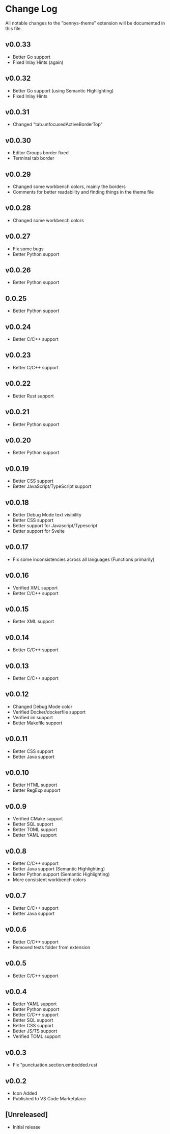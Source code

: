 # Change Log

All notable changes to the "bennys-theme" extension will be documented in this file.

## v0.0.33

- Better Go support
- Fixed Inlay Hints (again)

## v0.0.32

- Better Go support (using Semantic Highlighting)
- Fixed Inlay Hints

## v0.0.31

- Changed "tab.unfocusedActiveBorderTop"

## v0.0.30

- Editor Groups border fixed
- Terminal tab border

## v0.0.29

- Changed some workbench colors, mainly the borders
- Comments for better readability and finding things in the theme file

## v0.0.28

- Changed some workbench colors

## v0.0.27

- Fix some bugs
- Better Python support

## v0.0.26

- Better Python support

## 0.0.25

- Better Python support

## v0.0.24

- Better C/C++ support

## v0.0.23

- Better C/C++ support

## v0.0.22

- Better Rust support

## v0.0.21

- Better Python support

## v0.0.20

- Better Python support

## v0.0.19

- Better CSS support
- Better JavaScript/TypeScript support

## v0.0.18

- Better Debug Mode text visibility
- Better CSS support
- Better support for Javascript/Typescript
- Better support for Svelte

## v0.0.17

- Fix some inconsistencies across all languages (Functions primarily)

## v0.0.16

- Verified XML support
- Better C/C++ support

## v0.0.15

- Better XML support

## v0.0.14

- Better C/C++ support

## v0.0.13

- Better C/C++ support
  
## v0.0.12

- Changed Debug Mode color
- Verified Docker/dockerfile support
- Verified ini support
- Better Makefile support

## v0.0.11

- Better CSS support
- Better Java support

## v0.0.10

- Better HTML support
- Better RegExp support

## v0.0.9

- Verified CMake support
- Better SQL support
- Better TOML support
- Better YAML support

## v0.0.8

- Better C/C++ support
- Better Java support (Semantic Highlighting)
- Better Python support (Semantic Highlighting)
- More consistent workbench colors

## v0.0.7

- Better C/C++ support
- Better Java support

## v0.0.6

- Better C/C++ support
- Removed tests folder from extension

## v0.0.5

- Better C/C++ support

## v0.0.4

- Better YAML support
- Better Python support
- Better C/C++ support
- Better SQL support
- Better CSS support
- Better JS/TS support
- Verified TOML support

## v0.0.3

- Fix "punctuation.section.embedded.rust

## v0.0.2

- Icon Added
- Published to VS Code Marketplace

## [Unreleased]

- Initial release
